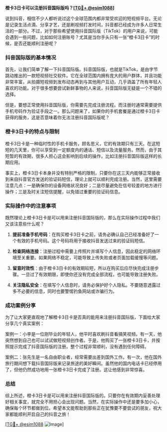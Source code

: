 **橙卡3日卡可以注册抖音国际版吗？[[TG💪+ @esim1088](https://t.me/s/esim1088)]**

说到抖音，相信不少人都听说过这个全球范围内都非常受欢迎的短视频平台。无论是记录生活点滴、分享才艺，还是刷视频打发时间，抖音都已经成为许多人日常生活的一部分。不过，对于那些希望使用抖音国际版（TikTok）的用户来说，可能会遇到一些问题，比如如何注册账号？尤其是当你手头只有一张“橙卡3日卡”的时候，是否还能顺利注册呢？

### 抖音国际版的基本情况

首先，让我们简单了解一下抖音国际版。抖音国际版，也就是TikTok，是由字节跳动推出的一款短视频社交软件。它在全球范围内拥有庞大的用户群体，并且功能非常丰富，从拍摄短视频到发布动态再到与其他用户互动，几乎涵盖了所有年轻人喜欢的功能。对于很多想要尝试新鲜事物的人来说，抖音国际版无疑是一个不错的选择。

但是，要想正常使用抖音国际版，你需要先完成注册流程。而注册时通常需要提供手机号码作为验证手段之一。那么问题来了，如果你的手机套餐是通过橙卡3日卡获得的服务，这是否意味着你无法注册抖音国际版呢？

### 橙卡3日卡的特点与限制

橙卡3日卡是一种临时性的手机卡服务，顾名思义，它的有效期只有三天。在这短短的几天里，你可以享受到一定额度内的通话、短信以及流量服务。然而，由于其短暂的有效期，很多人担心这会影响到后续的操作，比如注册抖音国际版这样的长期应用。

事实上，橙卡3日卡本身并没有特别严格的限制，只要你在这三天内能够正常接收到来自抖音官方发送的验证码短信，理论上就可以顺利完成注册。当然，这里需要注意几点：一是确保你的设备网络状况良好；二是尽量避免在信号较差的地方进行操作；三是及时关注短信提醒，以免错过重要的验证码信息。

### 实际操作中的注意事项

既然理论上橙卡3日卡是可以用来注册抖音国际版的，那么在实际操作过程中我们又该注意些什么呢？

1. **提前准备手机号码**：在购买橙卡3日卡之前，请务必确认自己已经准备好了一个有效的手机号码。这个号码将用于接收抖音发送过来的验证码短信。
   
2. **检查网络连接**：注册过程中需要上传照片并填写个人信息，因此稳定的网络环境至关重要。如果网络不稳定，可能导致上传失败或者页面加载缓慢等问题。

3. **留意时效性**：由于橙卡3日卡的有效期较短，所以在购买后应尽快完成注册步骤。一旦过了有效期限，即使你还没有完成全部流程，也可能导致注册失败。

4. **关注隐私安全**：在填写个人信息时，请务必保护好个人隐私。不要随意透露过多不必要的信息，同时也要警惕钓鱼网站或诈骗行为。

### 成功案例分享

为了让大家更直观地了解橙卡3日卡是否真的能用来注册抖音国际版，下面给大家分享几个真实案例：

案例一：小李是一位刚毕业的年轻人，他平时喜欢刷抖音看搞笑视频。有一天，他突然想到自己也可以试试做短视频创作者。于是，他购买了一张橙卡3日卡，并按照提示完成了抖音国际版的注册。整个过程非常顺利，没有遇到任何障碍。

案例二：张先生是一名自由职业者，经常需要出差到国外工作。有一次，他在国外旅行期间想下载抖音国际版来记录旅途的美好瞬间。虽然他的国内电话卡已经停用了，但他仍然成功地用一张橙卡3日卡完成了注册。这让他感到非常惊喜。

### 总结

综上所述，橙卡3日卡是可以用来注册抖音国际版的。只要你在有效期内妥善处理好相关事宜，就完全不用担心会出现问题。当然，在实际操作中还是要多加小心，确保每个环节都做到位。希望本文能帮助到那些正在犹豫要不要尝试的朋友，祝大家都能顺利开启自己的抖音之旅！

[[TG💪+ @esim1088](https://t.me/s/esim1088) ![Image](https://i.postimg.cc/4NQfJmqS/Snipaste-2025-05-13-00-14-12.png)]